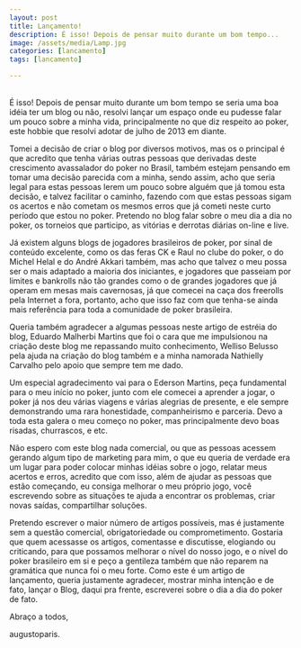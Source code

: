 ```yaml
---
layout: post
title: Lançamento!
description: É isso! Depois de pensar muito durante um bom tempo...
image: /assets/media/Lamp.jpg
categories: [lancamento]
tags: [lancamento]

---
```

<br/>
É isso! Depois de pensar muito durante um bom tempo se seria uma boa idéia ter um blog ou não, resolvi lançar um espaço onde eu pudesse falar um pouco sobre a minha vida, principalmente no que diz respeito ao poker, este hobbie que resolvi adotar de julho de 2013 em diante.

Tomei a decisão de criar o blog por diversos motivos, mas os o principal é que acredito que tenha várias outras pessoas que derivadas deste crescimento avassalador do poker no Brasil, também estejam pensando em tomar uma decisão parecida com a minha, sendo assim, acho que seria legal para estas pessoas lerem um pouco sobre alguém que já tomou esta decisão, e talvez facilitar o caminho, fazendo com que estas pessoas sigam os acertos e não cometam os mesmos erros que já cometi neste curto período que estou no poker. Pretendo no blog falar sobre o meu dia a dia no poker, os torneios que participo, as vitórias e derrotas diárias on-line e live.

Já existem alguns blogs de jogadores brasileiros de poker, por sinal de conteúdo excelente, como os das feras CK e Raul no clube do poker, o do Michel Helal e do André Akkari também, mas acho que talvez o meu possa ser o mais adaptado a maioria dos iniciantes, e jogadores que passeiam por limites e bankrolls não tão grandes como o de grandes jogadores que já operam em mesas mais cavernosas, já que comecei na caça dos freerolls pela Internet a fora, portanto, acho que isso faz com que tenha-se ainda mais referência para toda a comunidade de poker brasileira.

Queria também agradecer a algumas pessoas neste artigo de estréia do blog, Eduardo Malherbi Martins que foi o cara que me impulsionou na criação deste blog me repassando  muito conhecimento, Welliso Belusso pela ajuda na criação do blog também e a minha namorada Nathielly Carvalho pelo apoio que sempre tem me dado.

Um especial agradecimento vai para o Ederson Martins, peça fundamental para o meu início no poker, junto com ele comecei a aprender a jogar, o poker já nos deu várias viagens e várias alegrias de presente, e ele sempre demonstrando uma rara honestidade, companheirismo e parceria. Devo a toda esta galera o meu começo no poker, mas principalmente devo boas risadas, churrascos, e etc.

Não espero com este blog nada comercial, ou que as pessoas acessem gerando algum tipo de marketing para mim, o que eu queria de verdade era um lugar para poder colocar minhas idéias sobre o jogo, relatar meus acertos e erros, acredito que com isso, além de ajudar as pessoas que estão começando, eu consiga melhorar o meu próprio jogo, você escrevendo sobre as situações te ajuda a encontrar os problemas, criar novas saídas, compartilhar soluções.

Pretendo escrever o maior número de artigos possíveis, mas é justamente sem a questão comercial, obrigatoriedade ou comprometimento. Gostaria que quem acessasse os artigos, comentasse e discutisse, elogiando ou criticando, para que possamos melhorar o nível do nosso jogo, e o nível do poker brasileiro em si e peço a gentileza também que não reparem na gramática que nunca foi o meu forte. Como este é um artigo de lançamento, queria justamente agradecer, mostrar minha intenção e de fato, lançar o Blog, daqui pra frente, escreverei sobre o dia a dia do poker de fato.

Abraço a todos,

augustoparis.
